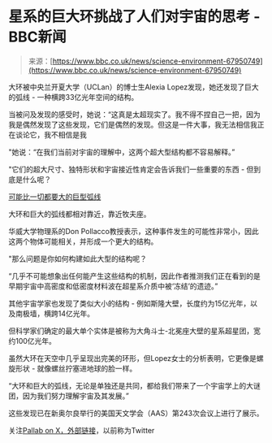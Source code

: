 <!--yml

类别：未分类

日期：2024-05-27 14:43:54

-->

# 星系的巨大环挑战了人们对宇宙的思考 - BBC新闻

> 来源：[https://www.bbc.co.uk/news/science-environment-67950749](https://www.bbc.co.uk/news/science-environment-67950749)

大环被中央兰开夏大学（UCLan）的博士生Alexia Lopez发现，她还发现了巨大的弧线 - 一种横跨33亿光年空间的结构。

当被问及发现的感受时，她说：“这真是太超现实了。我不得不捏自己一把，因为我是偶然发现了这些发现，它们是偶然的发现。但这是一件大事，我无法相信我正在谈论它，我不相信是我

"她说：“在我们当前对宇宙的理解中，这两个超大型结构都不容易解释。”

"它们的超大尺寸、独特形状和宇宙接近性肯定会告诉我们一些重要的东西 - 但到底是什么呢？

[可能比一切都要大的巨型弧线](https://www.bbc.com/future/article/20230302-the-giant-arcs-that-may-dwarf-everything-in-the-cosmos)

大环和巨大的弧线都相对靠近，靠近牧夫座。

华威大学物理系的Don Pollacco教授表示，这种事件发生的可能性非常小，因此这两个物体可能相关，并形成一个更大的结构。

"那么问题是你如何构建如此大型的结构呢？

“几乎不可能想象出任何能产生这些结构的机制，因此作者推测我们正在看到的是早期宇宙中高密度和低密度材料波在超星系介质中被‘冻结’的遗迹。”

其他宇宙学家也发现了类似大小的结构 - 例如斯隆大壁，长度约为15亿光年，以及南极墙，横跨14亿光年。

但科学家们确定的最大单个实体是被称为大角斗士-北冕座大壁的星系超星团，宽约100亿光年。

虽然大环在天空中几乎呈现出完美的环形，但Lopez女士的分析表明，它更像是螺旋形状 - 就像螺丝拧塞进地球的脸一样。

“大环和巨大的弧线，无论是单独还是共同，都给我们带来了一个宇宙学上的大谜团，因为我们努力理解宇宙及其发展。”

这些发现已在新奥尔良举行的美国天文学会（AAS）第243次会议上进行了展示。

关注[Pallab on X，外部链接](https://twitter.com/BBCPallab)，以前称为Twitter

